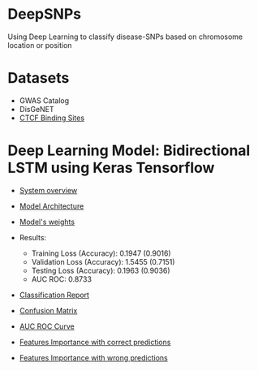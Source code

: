 # DeepSNPs
Using Deep Learning to classify disease-SNPs based on chromosome location or position

# Datasets
  - GWAS Catalog
  - DisGeNET
  - [CTCF Binding Sites](https://insulatordb.uthsc.edu)

# Deep Learning Model: Bidirectional LSTM using Keras Tensorflow
  - [System overview](https://github.com/bonaventuredossou/deepsnpsthesis/blob/main/pictures/DiagramDeepSNPs.jpg)
  - [Model Architecture](https://github.com/bonaventuredossou/deepsnpsthesis/blob/main/pictures/model_architecture.png)
  - [Model's weights](https://drive.google.com/file/d/1-ENOpruomCh9kE9nPuBtw-gxgwp-ayFh/view?usp=sharing)
  - Results:
    - Training Loss (Accuracy): 0.1947 (0.9016)
    - Validation Loss (Accuracy): 1.5455 (0.7151)
    - Testing Loss (Accuracy): 0.1963 (0.9036)
    - AUC ROC: 0.8733
  
  - [Classification Report](https://github.com/bonaventuredossou/deepsnpsthesis/blob/main/pictures/classreport.png)
  
  - [Confusion Matrix](https://github.com/bonaventuredossou/deepsnpsthesis/blob/main/pictures/conf_matrix_best.png)
  
  - [AUC ROC Curve](https://github.com/bonaventuredossou/deepsnpsthesis/blob/main/pictures/auc.png)
  
  - [Features Importance with correct predictions](https://github.com/bonaventuredossou/deepsnpsthesis/blob/main/pictures/features_importance_correct_predictions.png)
  
  - [Features Importance with wrong predictions](https://github.com/bonaventuredossou/deepsnpsthesis/blob/main/pictures/features_importance_wrong_predictions.png)
